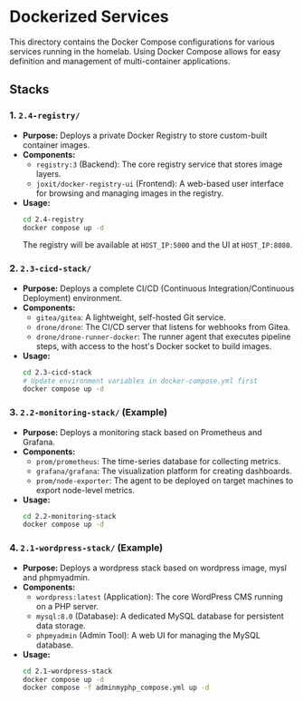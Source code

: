 # Dockerized Services

This directory contains the Docker Compose configurations for various services running in the homelab. Using Docker Compose allows for easy definition and management of multi-container applications.

## Stacks

### 1. `2.4-registry/`
- **Purpose:** Deploys a private Docker Registry to store custom-built container images.
- **Components:**
  - `registry:3` (Backend): The core registry service that stores image layers.
  - `joxit/docker-registry-ui` (Frontend): A web-based user interface for browsing and managing images in the registry.
- **Usage:**
  ```bash
  cd 2.4-registry
  docker compose up -d
  ```
  The registry will be available at `HOST_IP:5000` and the UI at `HOST_IP:8080`.

### 2. `2.3-cicd-stack/`
- **Purpose:** Deploys a complete CI/CD (Continuous Integration/Continuous Deployment) environment.
- **Components:**
  - `gitea/gitea`: A lightweight, self-hosted Git service.
  - `drone/drone`: The CI/CD server that listens for webhooks from Gitea.
  - `drone/drone-runner-docker`: The runner agent that executes pipeline steps, with access to the host's Docker socket to build images.
- **Usage:**
  ```bash
  cd 2.3-cicd-stack
  # Update environment variables in docker-compose.yml first
  docker compose up -d
  ```

### 3. `2.2-monitoring-stack/` (Example)
- **Purpose:** Deploys a monitoring stack based on Prometheus and Grafana.
- **Components:**
  - `prom/prometheus`: The time-series database for collecting metrics.
  - `grafana/grafana`: The visualization platform for creating dashboards.
  - `prom/node-exporter`: The agent to be deployed on target machines to export node-level metrics.
- **Usage:**
  ```bash
  cd 2.2-monitoring-stack
  docker compose up -d
  ```

### 4. `2.1-wordpress-stack/` (Example)
- **Purpose:** Deploys a wordpress stack based on wordpress image, mysl and phpmyadmin.
- **Components:**
  - `wordpress:latest` (Application): The core WordPress CMS running on a PHP server.
  - `mysql:8.0` (Database): A dedicated MySQL database for persistent data storage.
  - `phpmyadmin` (Admin Tool): A web UI for managing the MySQL database.
- **Usage:**
  ```bash
  cd 2.1-wordpress-stack
  docker compose up -d
  docker compose -f adminmyphp_compose.yml up -d
  ```

